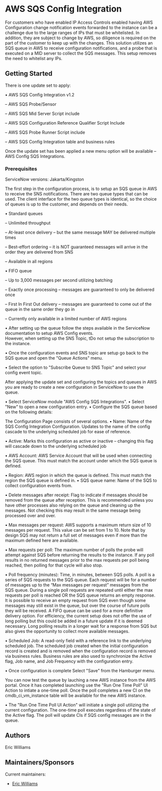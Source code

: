 # AWS SQS Config Integration

For customers who have enabled IP Access Controls enabled having AWS Configuration change notification events forwarded to the instance can be a challenge due to the large ranges of IPs that must be whitelisted.  In addition, they are subject to change by AWS, so diligence is required on the part of the customer to keep up with the changes.  This solution utilizes an SQS queue in AWS to receive configuration notifications, and a probe that is executed on a MID server to collect the SQS messages.  This setup removes the need to whitelist any IPs.

## Getting Started

There is one update set to apply:

•	AWS SQS Config Integration v1.2

–	AWS SQS Probe/Sensor

–	AWS SQS Mid Server Script include

–	AWS SQS Configuration Reference Qualifier Script Include

–	AWS SQS Probe Runner Script include

–	AWS SQS Config Integration table and business rules

Once the update set has been applied a new menu option will be available – AWS Config SQS Integrations.  


### Prerequisites
ServiceNow versions: Jakarta/Kingston

The first step in the configuration process, is to setup an SQS queue in AWS to receive the SNS notifications.  There are two queue types that can be used.  The client interface for the two queue types is identical, so the choice of queues is up to the customer, and depends on their needs.

•	Standard queues

–	Unlimited throughput

–	At-least once delivery – but the same message MAY be delivered multiple times

–	Best-effort ordering – it is NOT guaranteed messages will arrive in the order they are delivered from SNS

–	Available in all regions

•	FIFO queue

–	Up to 3,000 messages per second utilizing batching

–	Exactly once processing – messages are guaranteed to only be delivered once

–	First In First Out delivery – messages are guaranteed to come out of the queue in the same order they go in

–	Currently only available in a limited number of AWS regions


• After setting up the queue follow the steps available in the ServiceNow documentation to setup AWS Config events.  
    However, when setting up the SNS Topic, tDo not setup the subscription to the instance.
    
• Once the configuration events and SNS topic are setup go back to the SQS queue and open the "Queue Actions" menu.

• Select the option to "Subscribe Queue to SNS Topic" and select your config event topic.

After applying the update set and configuring the topics and queues in AWS you are ready to create a new configuration in ServiceNow to use the queue.

• Select ServiceNow module "AWS Config SQS Integrations".
• Select "New" to open a new configuration entry.
• Configure the SQS queue based on the following details:

The Configuration Page consists of several options.
•	Name: Name of the SQS Config Integration Configuration.  Updates to the name of the config cascade to the underlying scheduled job for ease of reference.

•	Active: Marks this configuration as active or inactive – changing this flag will cascade down to the underlying scheduled job

•	AWS Account: AWS Service Account that will be used when connecting the SQS queue.  This must match the account under which the SQS queue is defined.

•	Region: AWS region in which the queue is defined.  This must match the region the SQS queue is defined in.
•	SQS queue name: Name of the SQS to collect configuration events from.

•	Delete messages after receipt: Flag to indicate if messages should be removed from the queue after reception.  This is recommended unless you have other processes also relying on the queue and cleaning up the messages.  Not checking this may result in the same message being processed over and over.

•	Max messages per request:  AWS supports a maximum return size of 10 messages per request.  This value can be set from 1 to 10.  Note that by design SQS may not return a full set of messages even if more than the maximum defined here are available.

•	Max requests per poll: The maximum number of polls the probe will attempt against SQS before returning the results to the instance.  If any poll results in no returned messages prior to the max requests per poll being reached, then polling for that cycle will also stop.

•	Poll frequency (minutes): Time, in minutes, between SQS polls.  A poll is a series of SQS requests to the SQS queue.  Each request will be for a number of messages up to the “Max messages per request” messages from the SQS queue.  During a single poll requests are repeated until either the max requests per poll is reached OR the SQS queue returns an empty response.  It is possible to receive an empty request from SQS even though some messages may still exist in the queue, but over the course of future polls they will be received.   A FIFO queue can be used for a more definitive delivery option.  For efficiency, the current setup does not offer the use of long polling but this could be added in a future update if it is deemed necessary.  Long polling results in a longer wait for a response from SQS but also gives the opportunity to collect more available messages.

•	Scheduled Job: A read-only field with a reference link to the underlying scheduled job.  The scheduled job created when the initial configuration record is created and is removed when the configuration record is removed via business rules.  Business rules are also used to synchronize the Active flag, Job name, and Job Frequency with the configuration entry.

• Once configuration is complete Select "Save" from the Hamburger menu.

You can now test the queue by lauching a new AWS instance from the AWS portal.  Once it has completed launching use the "Run One Time Poll" UI Action to intiate a one-time poll.  Once the poll completes a new CI on the cmdb_ci_vm_instance table will be available for the new AWS instance.

•	The "Run One Time Poll UI Action"  will initiate a single poll utilizing the current configuration.  The one-time poll executes regardless of the state of the Active flag.  The poll will update CIs if SQS config messages are in the queue.


## Authors

Eric Williams

## Maintainers/Sponsors

Current maintainers:

* [Eric Williams](https://github.com/ewilliamssn)



